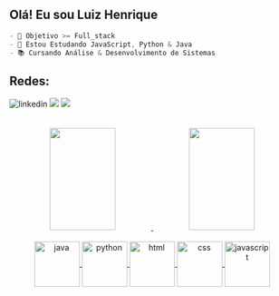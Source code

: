 ## Olá! Eu sou Luiz Henrique
~~~javascript
- 👀 Objetivo >= Full_stack
- 🌱 Estou Estudando JavaScript, Python & Java
- 📚 Cursando Análise & Desenvolvimento de Sistemas
~~~
## Redes:
<div>
  <img alt="linkedin" src="https://img.shields.io/badge/LinkedIn-0077B5?style=for-the-badge&logo=linkedin&logoColor=white">
  <img src="https://img.shields.io/badge/Gmail-D14836?style=for-the-badge&logo=gmail&logoColor=white">
  <a href="https://cursos.alura.com.br/user/luizhenriquefjs"><img src="https://cursos.alura.com.br/assets/images/logos/logo-alura.svg" fill="rgb(74,32,52)"></a>
</div>
<br>
<br>
<div align="center">
  <a href="https://github.com/LuizHenrique91">
  <img height="180em" width="48%" src="https://github-readme-stats.vercel.app/api?username=LuizHenrique91&show_icons=true&theme=blue-green&include_all_commits=true&count_private=true"/>
  <img height="180em" width="48%" src="https://github-readme-stats.vercel.app/api/top-langs/?username=LuizHenrique91&layout=compact&langs_count=7&theme=blue-green"/>
</div>
  
 <div style="display: inline_block" align="center"><br>
  <img align="center" alt="java" height="80" width="80" src="https://cdn.jsdelivr.net/gh/devicons/devicon/icons/java/java-original.svg">
  <img align="center" alt="python" height="80" width="80" src="https://cdn.jsdelivr.net/gh/devicons/devicon/icons/python/python-original.svg">
  <img align="center" alt="html" height="80" width="80" src="https://cdn.jsdelivr.net/gh/devicons/devicon/icons/html5/html5-original.svg">
  <img align="center" alt="css" height="80" width="80" src="https://cdn.jsdelivr.net/gh/devicons/devicon/icons/css3/css3-original.svg">
  <img align="center" alt="javascript" height="80" width="80" src="https://cdn.jsdelivr.net/gh/devicons/devicon/icons/javascript/javascript-original.svg">
</div>
<br>


  
